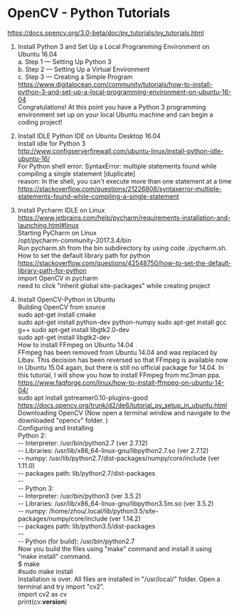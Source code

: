 # OpenCV - Python Tutorials  

https://docs.opencv.org/3.0-beta/doc/py_tutorials/py_tutorials.html 

1. Install Python 3 and Set Up a Local Programming Environment on Ubuntu 16.04  
a. Step 1 — Setting Up Python 3  
b. Step 2 — Setting Up a Virtual Environment  
c. Step 3 — Creating a Simple Program  
https://www.digitalocean.com/community/tutorials/how-to-install-python-3-and-set-up-a-local-programming-environment-on-ubuntu-16-04  
Congratulations! At this point you have a Python 3 programming environment set up on your local Ubuntu machine and can begin a coding project!  


2. Install IDLE Python IDE on Ubuntu Desktop 16.04  
Install idle for Python 3  
http://www.configserverfirewall.com/ubuntu-linux/install-python-idle-ubuntu-16/  
For Python shell
error: SyntaxError: multiple statements found while compiling a single statement [duplicate]  
reason: In the shell, you can't execute more than one statement at a time  
https://stackoverflow.com/questions/21226808/syntaxerror-multiple-statements-found-while-compiling-a-single-statement    


3. Install Pycharm IDLE on Linux  
https://www.jetbrains.com/help/pycharm/requirements-installation-and-launching.html#linux   
Starting PyCharm on Linux  
/opt/pycharm-community-2017.3.4/bin  
Run pycharm.sh from the bin subdirectory by using code ./pycharm.sh.  
How to set the default library path for python  
https://stackoverflow.com/questions/42548750/how-to-set-the-default-library-path-for-python   
import OpenCV in pycharm  
need to click "inherit global site-packages" while creating project  


4. Install OpenCV-Python in Ubuntu  
Building OpenCV from source   
sudo apt-get install cmake  
sudo apt-get install python-dev python-numpy
sudo apt-get install gcc g++
sudo apt-get install libgtk2.0-dev  
sudo apt-get install libgtk2-dev  
How to install FFmpeg on Ubuntu 14.04  
FFmpeg has been removed from Ubuntu 14.04 and was replaced by Libav. This decision has been reversed so that FFmpeg is available now in Ubuntu 15.04 again, but there is still no official package for 14.04. In this tutorial, I will show you how to install FFmpeg from mc3man ppa.   
https://www.faqforge.com/linux/how-to-install-ffmpeg-on-ubuntu-14-04/  
sudo apt install  gstreamer0.10-plugins-good  
https://docs.opencv.org/trunk/d2/de6/tutorial_py_setup_in_ubuntu.html  
Downloading OpenCV (Now open a terminal window and navigate to the downloaded "opencv" folder. )  
Configuring and Installing   
Python 2:  
--     Interpreter:                 /usr/bin/python2.7 (ver 2.7.12)  
--     Libraries:                   /usr/lib/x86_64-linux-gnu/libpython2.7.so (ver 2.7.12)  
--     numpy:                       /usr/lib/python2.7/dist-packages/numpy/core/include (ver 1.11.0)  
--     packages path:               lib/python2.7/dist-packages  
--   
--   Python 3:  
--     Interpreter:                 /usr/bin/python3 (ver 3.5.2)  
--     Libraries:                   /usr/lib/x86_64-linux-gnu/libpython3.5m.so (ver 3.5.2)  
--     numpy:                       /home/zhou/.local/lib/python3.5/site-packages/numpy/core/include (ver 1.14.2)  
--     packages path:               lib/python3.5/dist-packages  
--   
--   Python (for build):            /usr/bin/python2.7  
Now you build the files using "make" command and install it using "make install" command.  
$ make  
#sudo make install  
Installation is over. All files are installed in "/usr/local/" folder. Open a terminal and try import "cv2".  
import cv2 as cv  
print(cv.__version__)  




